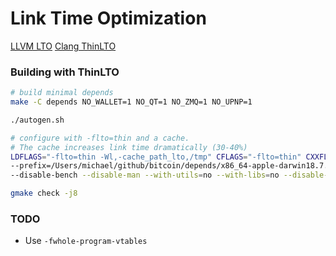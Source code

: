 # Link Time Optimization

[LLVM LTO](https://www.llvm.org/docs/LinkTimeOptimization.html)
[Clang ThinLTO](https://clang.llvm.org/docs/ThinLTO.html)

### Building with ThinLTO

```bash
# build minimal depends
make -C depends NO_WALLET=1 NO_QT=1 NO_ZMQ=1 NO_UPNP=1

./autogen.sh

# configure with -flto=thin and a cache. 
# The cache increases link time dramatically (30-40%)
LDFLAGS="-flto=thin -Wl,-cache_path_lto,/tmp" CFLAGS="-flto=thin" CXXFLAGS="-flto=thin" ./configure \
--prefix=/Users/michael/github/bitcoin/depends/x86_64-apple-darwin18.7.0 \
--disable-bench --disable-man --with-utils=no --with-libs=no --disable-ccache

gmake check -j8
```

### TODO
- Use `-fwhole-program-vtables`
